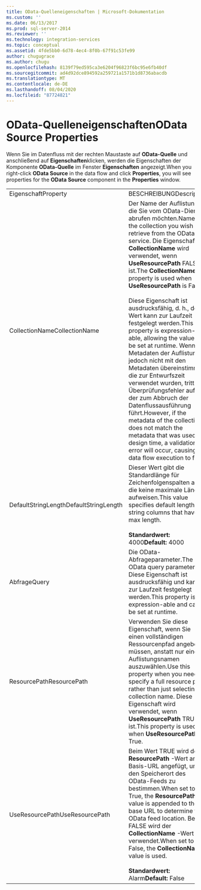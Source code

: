 ```yaml
---
title: OData-Quelleneigenschaften | Microsoft-Dokumentation
ms.custom: ''
ms.date: 06/13/2017
ms.prod: sql-server-2014
ms.reviewer: ''
ms.technology: integration-services
ms.topic: conceptual
ms.assetid: 4fde5bb0-6d78-4ec4-8f0b-67f91c53fe99
author: chugugrace
ms.author: chugu
ms.openlocfilehash: 8139f79ed595ca3e6204f96823f6bc95e6fb40df
ms.sourcegitcommit: ad4d92dce894592a259721a1571b1d8736abacdb
ms.translationtype: MT
ms.contentlocale: de-DE
ms.lasthandoff: 08/04/2020
ms.locfileid: "87724821"
---
```

# <a name="odata-source-properties"></a><span data-ttu-id="998b4-102">OData-Quelleneigenschaften</span><span class="sxs-lookup"><span data-stu-id="998b4-102">OData Source Properties</span></span>
  <span data-ttu-id="998b4-103">Wenn Sie im Datenfluss mit der rechten Maustaste auf **OData-Quelle** und anschließend auf **Eigenschaften**klicken, werden die Eigenschaften der Komponente **OData-Quelle** im Fenster **Eigenschaften** angezeigt.</span><span class="sxs-lookup"><span data-stu-id="998b4-103">When you right-click **OData Source** in the data flow and click **Properties**, you will see properties for the **OData Source** component in the **Properties** window.</span></span>  
  
|||  
|-|-|  
|<span data-ttu-id="998b4-104">Eigenschaft</span><span class="sxs-lookup"><span data-stu-id="998b4-104">Property</span></span>|<span data-ttu-id="998b4-105">BESCHREIBUNG</span><span class="sxs-lookup"><span data-stu-id="998b4-105">Description</span></span>|  
|<span data-ttu-id="998b4-106">CollectionName</span><span class="sxs-lookup"><span data-stu-id="998b4-106">CollectionName</span></span>|<span data-ttu-id="998b4-107">Der Name der Auflistung, die Sie vom OData-Dienst abrufen möchten.</span><span class="sxs-lookup"><span data-stu-id="998b4-107">Name of the collection you wish to retrieve from the OData service.</span></span> <span data-ttu-id="998b4-108">Die Eigenschaft **CollectionName** wird verwendet, wenn **UseResourcePath** FALSE ist.</span><span class="sxs-lookup"><span data-stu-id="998b4-108">The **CollectionName** property is used when **UseResourcePath** is False.</span></span><br /><br /> <span data-ttu-id="998b4-109">Diese Eigenschaft ist ausdrucksfähig, d. h., der Wert kann zur Laufzeit festgelegt werden.</span><span class="sxs-lookup"><span data-stu-id="998b4-109">This property is expression-able, allowing the value to be set at runtime.</span></span> <span data-ttu-id="998b4-110">Wenn die Metadaten der Auflistung jedoch nicht mit den Metadaten übereinstimmen, die zur Entwurfszeit verwendet wurden, tritt ein Überprüfungsfehler auf, der zum Abbruch der Datenflussausführung führt.</span><span class="sxs-lookup"><span data-stu-id="998b4-110">However, if the metadata of the collection does not match the metadata that was used at design time, a validation error will occur, causing the data flow execution to fail.</span></span>|  
|<span data-ttu-id="998b4-111">DefaultStringLength</span><span class="sxs-lookup"><span data-stu-id="998b4-111">DefaultStringLength</span></span>|<span data-ttu-id="998b4-112">Dieser Wert gibt die Standardlänge für Zeichenfolgenspalten an, die keine maximale Länge aufweisen.</span><span class="sxs-lookup"><span data-stu-id="998b4-112">This value specifies default length for string columns that have no max length.</span></span><br /><br /> <span data-ttu-id="998b4-113">**Standardwert:** 4000</span><span class="sxs-lookup"><span data-stu-id="998b4-113">**Default:** 4000</span></span>|  
|<span data-ttu-id="998b4-114">Abfrage</span><span class="sxs-lookup"><span data-stu-id="998b4-114">Query</span></span>|<span data-ttu-id="998b4-115">Die OData-Abfrageparameter.</span><span class="sxs-lookup"><span data-stu-id="998b4-115">The OData query parameters.</span></span> <span data-ttu-id="998b4-116">Diese Eigenschaft ist ausdrucksfähig und kann zur Laufzeit festgelegt werden.</span><span class="sxs-lookup"><span data-stu-id="998b4-116">This property is expression-able and can be set at runtime.</span></span>|  
|<span data-ttu-id="998b4-117">ResourcePath</span><span class="sxs-lookup"><span data-stu-id="998b4-117">ResourcePath</span></span>|<span data-ttu-id="998b4-118">Verwenden Sie diese Eigenschaft, wenn Sie einen vollständigen Ressourcenpfad angeben müssen, anstatt nur einen Auflistungsnamen auszuwählen.</span><span class="sxs-lookup"><span data-stu-id="998b4-118">Use this property when you need to specify a full resource path, rather than just selecting a collection name.</span></span> <span data-ttu-id="998b4-119">Diese Eigenschaft wird verwendet, wenn **UseResourcePath** TRUE ist.</span><span class="sxs-lookup"><span data-stu-id="998b4-119">This property is used when **UseResourcePath** is True.</span></span>|  
|<span data-ttu-id="998b4-120">UseResourcePath</span><span class="sxs-lookup"><span data-stu-id="998b4-120">UseResourcePath</span></span>|<span data-ttu-id="998b4-121">Beim Wert TRUE wird der **ResourcePath** -Wert an die Basis-URL angefügt, um den Speicherort des OData-Feeds zu bestimmen.</span><span class="sxs-lookup"><span data-stu-id="998b4-121">When set to True, the **ResourcePath** value is appended to the base URL to determine the OData feed location.</span></span> <span data-ttu-id="998b4-122">Bei FALSE wird der **CollectionName** -Wert verwendet.</span><span class="sxs-lookup"><span data-stu-id="998b4-122">When set to False, the **CollectionName** value is used.</span></span><br /><br /> <span data-ttu-id="998b4-123">**Standardwert:** Alarm</span><span class="sxs-lookup"><span data-stu-id="998b4-123">**Default:** False</span></span>|  
  
  
